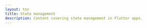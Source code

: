 ```yaml
---
layout: toc
title: State management
description: Content covering state management in Flutter apps.
---
```

